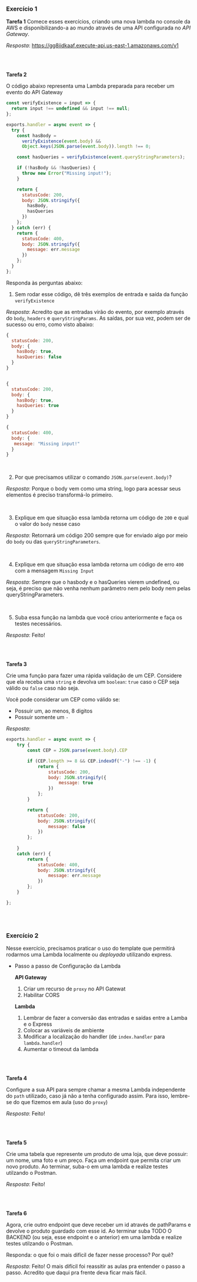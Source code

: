 

### Exercício 1

**Tarefa 1**
Comece esses exercícios, criando uma nova lambda no console da AWS e disponibilizando-a ao mundo através de uma API configurada no *API Gateway*.

_Resposta_: https://gg8iidkaaf.execute-api.us-east-1.amazonaws.com/v1

<br><br>

**Tarefa 2**

O código abaixo representa uma Lambda preparada para receber um evento do API Gateway

```jsx
const verifyExistence = input => {
  return input !== undefined && input !== null;
};

exports.handler = async event => {
  try {
    const hasBody =
      verifyExistence(event.body) &&
      Object.keys(JSON.parse(event.body)).length !== 0;

    const hasQueries = verifyExistence(event.queryStringParameters);

    if (!hasBody && !hasQueries) {
      throw new Error("Missing input!");
    }

    return {
      statusCode: 200,
      body: JSON.stringify({
        hasBody,
        hasQueries
      })
    };
  } catch (err) {
    return {
      statusCode: 400,
      body: JSON.stringify({
        message: err.message
      })
    };
  }
};
```

Responda às perguntas abaixo:

1. Sem rodar esse código, dê três exemplos de entrada e saída da função `verifyExistence`

_Resposta_: Acredito que as entradas virão do evento, por exemplo através do `body`, `headers` e `queryStringParams`. As saídas, por sua vez, podem ser de sucesso ou erro, como visto abaixo:

```js
{
  statusCode: 200,
  body: {
    hasBody: true,
    hasQueries: false
  }
}


{
  statusCode: 200,
  body: {
    hasBody: true,
    hasQueries: true
  }
}

{
  statusCode: 400,
  body: {
   message: "Missing input!"
  }
}
```

<br>

2. Por que precisamos utilizar o comando `JSON.parse(event.body)`?

_Resposta_: Porque o body vem como uma string, logo para acessar seus elementos é preciso transformá-lo primeiro.

<br>

3. Explique em que situação essa lambda retorna um código de `200` e qual o valor do `body` nesse caso

_Resposta_: Retornará um código 200 sempre que for enviado algo por meio do `body` ou das `queryStringParameters`.

<br>

4. Explique em que situação essa lambda retorna um código de erro `400` com a mensagem `Missing Input`

_Resposta_: Sempre que o hasbody e o hasQueries vierem undefined, ou seja, é preciso que não venha nenhum parâmetro nem pelo body nem pelas queryStringParameters.

<br>

5. Suba essa função na lambda que você criou anteriormente e faça os testes necessários.

_Resposta_: Feito!

<br><br>

**Tarefa 3**

Crie uma função para fazer uma rápida validação de um CEP. Considere que ela receba uma `string` e devolva um `boolean`: `true` caso o CEP seja válido ou `false` caso não seja. 

Você pode considerar um CEP como válido se:

- Possuir um, ao menos, 8 digitos
- Possuir somente um `-`

_Resposta_:

```js
exports.handler = async event => {
    try {
        const CEP = JSON.parse(event.body).CEP

        if (CEP.length >= 8 && CEP.indexOf("-") !== -1) {
            return {
                statusCode: 200,
                body: JSON.stringify({
                    message: true
                })
            };
        }

        return {
            statusCode: 200,
            body: JSON.stringify({
                message: false
            })
        };
    
    }
    catch (err) {
        return {
            statusCode: 400,
            body: JSON.stringify({
                message: err.message
            })
        };
    }

};
```

<br><br>

### Exercício 2

Nesse exercício, precisamos praticar o uso do template que permitirá rodarmos uma Lambda localmente ou *deployada* utilizando express.

- Passo a passo de Configuração da Lambda

    **API Gateway**

    1. Criar um recurso de `proxy` no API Gatewat
    2. Habilitar CORS

    **Lambda**

    1. Lembrar de fazer a conversão das entradas e saídas entre a Lamba e o Express
    2. Colocar as variáveis de ambiente
    3. Modificar a localização do handler (de `index.handler` para `lambda.handler`)
    4. Aumentar o timeout da lambda

<br><br>

**Tarefa 4**

Configure a sua API para sempre chamar a mesma Lambda independente do `path` utilizado, caso já não a tenha configurado assim. Para isso, lembre-se do que fizemos em aula (uso do `proxy`)

_Resposta_: Feito!

<br><br>

**Tarefa 5**

Crie uma tabela que represente um produto de uma loja, que deve possuir: um nome, uma foto e um preço. Faça um endpoint que permita criar um novo produto. Ao terminar, suba-o em uma lambda e realize testes utilzando o Postman.

_Resposta_: Feito!

<br><br>

**Tarefa 6**

Agora, crie outro endpoint que deve receber um id através de pathParams e devolve o produto guardado com esse id. Ao terminar suba TODO O BACKEND (ou seja, esse endpoint e o anterior) em uma lambda e realize testes utilzando o Postman.

Responda: o que foi o mais difícil de fazer nesse processo? Por quê?

_Resposta_: Feito!
O mais difícil foi reassitir as aulas pra entender o passo a passo. Acredito que daqui pra frente deva ficar mais fácil.
